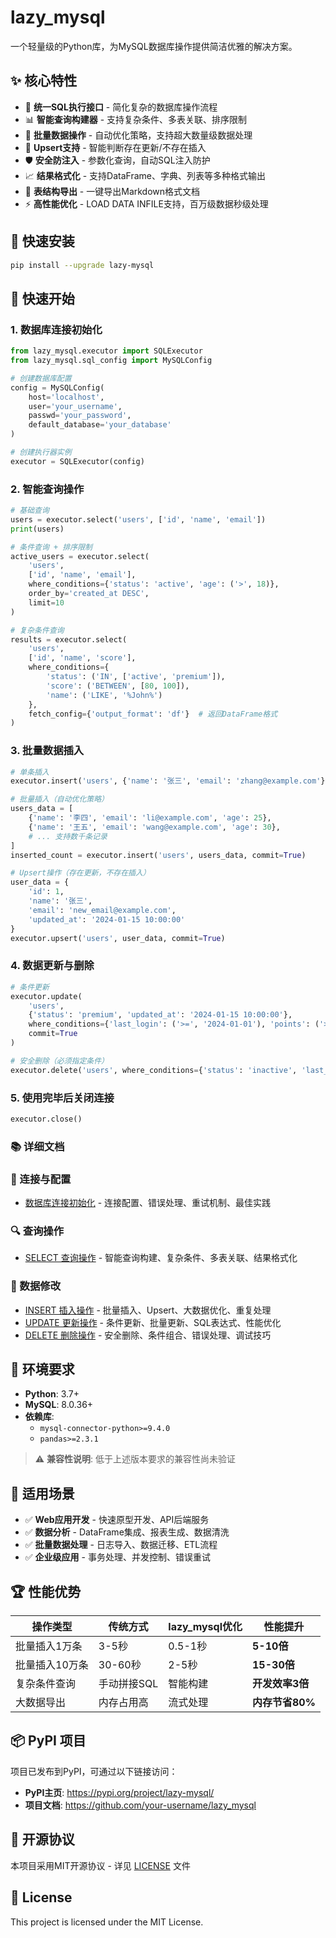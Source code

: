 # lazy_mysql

一个轻量级的Python库，为MySQL数据库操作提供简洁优雅的解决方案。

## ✨ 核心特性

- 🔌 **统一SQL执行接口** - 简化复杂的数据库操作流程
- 📊 **智能查询构建器** - 支持复杂条件、多表关联、排序限制
- 💾 **批量数据操作** - 自动优化策略，支持超大数量级数据处理
- 🔄 **Upsert支持** - 智能判断存在更新/不存在插入
- 🛡️ **安全防注入** - 参数化查询，自动SQL注入防护
- 📈 **结果格式化** - 支持DataFrame、字典、列表等多种格式输出
- 📝 **表结构导出** - 一键导出Markdown格式文档
- ⚡ **高性能优化** - LOAD DATA INFILE支持，百万级数据秒级处理

## 🚀 快速安装

```bash
pip install --upgrade lazy-mysql
```

## 🎯 快速开始

### 1. 数据库连接初始化

```python
from lazy_mysql.executor import SQLExecutor
from lazy_mysql.sql_config import MySQLConfig

# 创建数据库配置
config = MySQLConfig(
    host='localhost',
    user='your_username',
    passwd='your_password',
    default_database='your_database'
)

# 创建执行器实例
executor = SQLExecutor(config)
```

### 2. 智能查询操作

```python
# 基础查询
users = executor.select('users', ['id', 'name', 'email'])
print(users)

# 条件查询 + 排序限制
active_users = executor.select(
    'users',
    ['id', 'name', 'email'],
    where_conditions={'status': 'active', 'age': ('>', 18)},
    order_by='created_at DESC',
    limit=10
)

# 复杂条件查询
results = executor.select(
    'users',
    ['id', 'name', 'score'],
    where_conditions={
        'status': ('IN', ['active', 'premium']),
        'score': ('BETWEEN', [80, 100]),
        'name': ('LIKE', '%John%')
    },
    fetch_config={'output_format': 'df'}  # 返回DataFrame格式
)
```

### 3. 批量数据插入

```python
# 单条插入
executor.insert('users', {'name': '张三', 'email': 'zhang@example.com'}, commit=True)

# 批量插入（自动优化策略）
users_data = [
    {'name': '李四', 'email': 'li@example.com', 'age': 25},
    {'name': '王五', 'email': 'wang@example.com', 'age': 30},
    # ... 支持数千条记录
]
inserted_count = executor.insert('users', users_data, commit=True)

# Upsert操作（存在更新，不存在插入）
user_data = {
    'id': 1,
    'name': '张三',
    'email': 'new_email@example.com',
    'updated_at': '2024-01-15 10:00:00'
}
executor.upsert('users', user_data, commit=True)
```

### 4. 数据更新与删除

```python
# 条件更新
executor.update(
    'users',
    {'status': 'premium', 'updated_at': '2024-01-15 10:00:00'},
    where_conditions={'last_login': ('>=', '2024-01-01'), 'points': ('>=', 1000)},
    commit=True
)

# 安全删除（必须指定条件）
executor.delete('users', where_conditions={'status': 'inactive', 'last_login': ('<', '2023-01-01')}, commit=True)
```

### 5. 使用完毕后关闭连接

```python
executor.close()
```

### 📚 详细文档

### 🔗 连接与配置
- [数据库连接初始化](doc/CONNECTION.md) - 连接配置、错误处理、重试机制、最佳实践

### 🔍 查询操作
- [SELECT 查询操作](doc/SELECT.md) - 智能查询构建、复杂条件、多表关联、结果格式化

### 💾 数据修改
- [INSERT 插入操作](doc/INSERT.md) - 批量插入、Upsert、大数据优化、重复处理
- [UPDATE 更新操作](doc/UPDATE.md) - 条件更新、批量更新、SQL表达式、性能优化
- [DELETE 删除操作](doc/DELETE.md) - 安全删除、条件组合、错误处理、调试技巧


## 🔧 环境要求

- **Python**: 3.7+
- **MySQL**: 8.0.36+
- **依赖库**:
  - `mysql-connector-python>=9.4.0`
  - `pandas>=2.3.1`

> ⚠️ **兼容性说明**: 低于上述版本要求的兼容性尚未验证

## 🎯 适用场景

- ✅ **Web应用开发** - 快速原型开发、API后端服务
- ✅ **数据分析** - DataFrame集成、报表生成、数据清洗
- ✅ **批量数据处理** - 日志导入、数据迁移、ETL流程
- ✅ **企业级应用** - 事务处理、并发控制、错误重试

## 🏆 性能优势

| 操作类型 | 传统方式 | lazy_mysql优化 | 性能提升 |
|---------|---------|---------------|----------|
| 批量插入1万条 | 3-5秒 | 0.5-1秒 | **5-10倍** |
| 批量插入10万条 | 30-60秒 | 2-5秒 | **15-30倍** |
| 复杂条件查询 | 手动拼接SQL | 智能构建 | **开发效率3倍** |
| 大数据导出 | 内存占用高 | 流式处理 | **内存节省80%** |

## 📦 PyPI 项目

项目已发布到PyPI，可通过以下链接访问：
- **PyPI主页**: https://pypi.org/project/lazy-mysql/
- **项目文档**: https://github.com/your-username/lazy_mysql

## 📄 开源协议

本项目采用MIT开源协议 - 详见 [LICENSE](LICENSE) 文件

## 📄 License
This project is licensed under the MIT License.